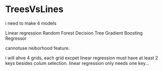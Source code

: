 # TreesVsLines

i need to make 4 models

Linear regression
Random Forest
Decision Tree
Gradient Boosting Regressor

cannotuse neiborhood feature.

i will ahve 4 grids, each grid excpet linear regression must have at least 2 keys besides colum selection.
linear regression only needs one key...